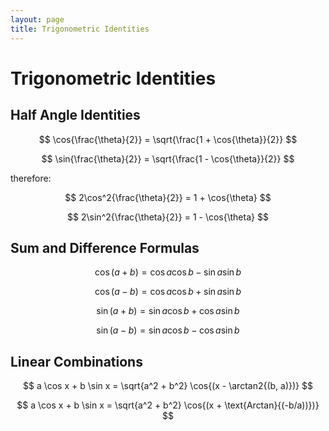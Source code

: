 ```yaml
---
layout: page
title: Trigonometric Identities
---
```

# Trigonometric Identities

## Half Angle Identities

$$ \cos{\frac{\theta}{2}} = \sqrt{\frac{1 + \cos{\theta}}{2}} $$

$$ \sin{\frac{\theta}{2}} = \sqrt{\frac{1 - \cos{\theta}}{2}} $$

therefore:

$$ 2\cos^2{\frac{\theta}{2}} = 1 + \cos{\theta} $$

$$ 2\sin^2{\frac{\theta}{2}} = 1 - \cos{\theta} $$

## Sum and Difference Formulas

$$ \cos{(a + b)} = \cos{a}\cos{b}-\sin{a}\sin{b} $$

$$ \cos{(a - b)} = \cos{a}\cos{b}+\sin{a}\sin{b} $$

$$ \sin{(a + b)} = \sin{a}\cos{b}+\cos{a}\sin{b} $$

$$ \sin{(a - b)} = \sin{a}\cos{b}-\cos{a}\sin{b} $$

## Linear Combinations

$$ a \cos x + b \sin x = \sqrt{a^2 + b^2} \cos{(x - \arctan2{(b, a)})} $$

$$ a \cos x + b \sin x = \sqrt{a^2 + b^2} \cos{(x + \text{Arctan}{(-b/a))})} $$
